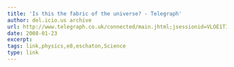 ```yaml
---
title: 'Is this the fabric of the universe? - Telegraph'
author: del.icio.us archive
url: http://www.telegraph.co.uk/connected/main.jhtml;jsessionid=VLOE1TIRP4HX5QFIQMFCFFOAVCBQYIV0?xml=/connected/2007/03/19/ecpattern19.xml
date: 2008-01-23
excerpt: 
tags: link,physics,e8,eschaton,Science
type: link
---
```


